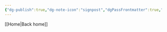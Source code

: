 ```yaml
---
{"dg-publish":true,"dg-note-icon":"signpost","dgPassFrontmatter":true,"noteIcon":"signpost","permalink":"/10-tags/evangelho-de-joao/","created":"2025-10-29T15:00:35.510+00:00","updated":"2025-10-29T15:00:41.387+00:00"}
---
```


[[Home\|Back home]]
